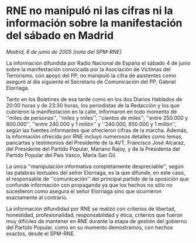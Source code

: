 # RNE no manipuló ni las cifras ni la información sobre la manifestación del sábado en Madrid

*Madrid, 6 de junio de 2005 (nota del SPM-RNE)*

La información difundida por Radio Nacional de España el sábado 4 de junio sobre la manifestación convocada por la Asociación de Víctimas del Terrorismo, con apoyo del PP, no manipuló la cifra de asistentes como aseguró al día siguiente el Secretario de Comunicación del PP, Gabriel Elorriaga.

Tanto en los Boletines de esa tarde como en los dos Diarios Hablados de 20:00 horas y de 23:30 horas, los periodistas de la Redacción y los que cubrieron la manifestación en la calle, informaron en todo momento de ''miles de personas'', ''miles y miles'', ''cientos de miles'', ''entre 250.000 y 800.000'', ''entre 240.000 y 1 millón'' y ''240.000, 850.000 y 1 millón'', según las fuentes informantes que ofrecieron cifras de la marcha. Además, la información ofrecida por RNE incluyó numerosos detalles como lemas, pancartas y testimonios del Presidente de la AVT, Francisco José Alcaraz, del Presidente del Partido Popular, Mariano Rajoy, y de la Presidenta del Partido Popular del País Vasco, María San Gil.

La única ''manipulación informativa completamente despreciable'', según las palabras textuales del señor Elorriaga, es la que difunde, en este caso, el responsable de ''comunicación'' del principal partido de la oposición que confunde información con propaganda ya que los hechos no sólo no sucedieron como asegura el señor Elorriaga sino que ocurrieron exactamente al contrario.

La información difundidad por RNE se realizó con criterios de libertad, honestidad, profesionalidad, responsabilidad y ética, criterios que fueron muy difíciles de mantener en RNE durante la etapa de gestión del gobierno del Partido Popular, como en su momento demostramos, con hechos exactos, desde el SPM-RNE.

